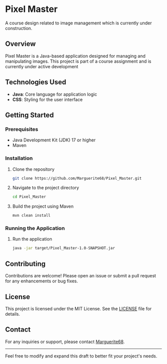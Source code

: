 # Pixel Master

A course design related to image management which is currently under construction.

## Overview

Pixel Master is a Java-based application designed for managing and manipulating images. This project is part of a course assignment and is currently under active development

## Technologies Used

- **Java**: Core language for application logic
- **CSS**: Styling for the user interface

## Getting Started

### Prerequisites

- Java Development Kit (JDK) 17 or higher
- Maven

### Installation

1. Clone the repository

    ```sh
    git clone https://github.com/Marguerite68/Pixel_Master.git
    ```

2. Navigate to the project directory

    ```sh
    cd Pixel_Master
    ```

3. Build the project using Maven

    ```sh
    mvn clean install
    ```

### Running the Application

1. Run the application

    ```sh
    java -jar target/Pixel_Master-1.0-SNAPSHOT.jar
    ```


## Contributing

Contributions are welcome! Please open an issue or submit a pull request for any enhancements or bug fixes.

## License

This project is licensed under the MIT License. See the [LICENSE](LICENSE) file for details.

## Contact

For any inquiries or support, please contact [Marguerite68](https://github.com/Marguerite68).

---

Feel free to modify and expand this draft to better fit your project's needs.

